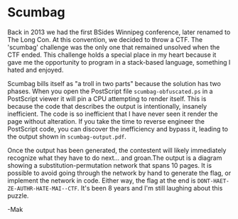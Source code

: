 Scumbag
=======

Back in 2013 we had the first BSides Winnipeg conference, later renamed to The Long Con. At this convention, we decided to throw a CTF. The 'scumbag' challenge was the only one that remained unsolved when the CTF ended. This challenge holds a special place in my heart because it gave me the opportunity to program in a stack-based language, something I hated and enjoyed.

Scumbag bills itself as "a troll in two parts" because the solution has two phases. When you open the PostScript file `scumbag-obfuscated.ps` in a PostScript viewer it will pin a CPU attempting to render itself. This is because the code that describes the output is intentionally, insanely inefficient. The code is so inefficient that I have never seen it render the page without alteration. If you take the time to reverse engineer the PostScript code, you can discover the inefficiency and bypass it, leading to the output shown in `scumbag-output.pdf`.

Once the output has been generated, the contestent will likely immediately recognize what they have to do next... and groan.The output is a diagram showing a substitution-permutation network that spans 10 pages. It is possible to avoid going through the network by hand to generate the flag, or implement the network in code. Either way, the flag at the end is `DONT-HAET-ZE-AUTHR-HATE-MAI--CTF`. It's been 8 years and I'm still laughing about this puzzle.

-Mak
